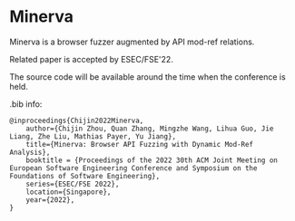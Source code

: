 # Minerva

Minerva is a browser fuzzer augmented by API mod-ref relations.

Related paper is accepted by ESEC/FSE'22.

The source code will be available around the time when the conference is held.

.bib info:

```
@inproceedings{Chijin2022Minerva,
	author={Chijin Zhou, Quan Zhang, Mingzhe Wang, Lihua Guo, Jie Liang, Zhe Liu, Mathias Payer, Yu Jiang},
	title={Minerva: Browser API Fuzzing with Dynamic Mod-Ref Analysis},
	booktitle = {Proceedings of the 2022 30th ACM Joint Meeting on European Software Engineering Conference and Symposium on the Foundations of Software Engineering},
	series={ESEC/FSE 2022},
	location={Singapore},
	year={2022},
}
```